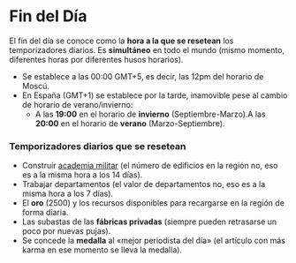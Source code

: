 # Fin del Día

El fin del día se conoce como la **hora a la que se resetean** los temporizadores diarios. Es **simultáneo** en todo el mundo (mismo momento, diferentes horas por diferentes husos horarios).

- Se establece a las 00:00 GMT+5, es decir, las 12pm del horario de Moscú.
- En España (GMT+1) se establece por la tarde, inamovible pese al cambio de horario de verano/invierno:
    - A las **19:00** en el horario de **invierno** (Septiembre-Marzo).A las **20:00** en el horario de **verano** (Marzo-Septiembre).

### **Temporizadores diarios que se resetean**

- Construir [academia militar](http://lambda-rr.es/2018/10/21/academia-militar/) (el número de edificios en la región no, eso es a la misma hora a los 14 días).
- Trabajar departamentos (el valor de departamentos no, eso es a la misma hora a los 7 días).
- El **oro** (2500) y los recursos disponibles para recargarse en la región de forma diaria.
- Las subastas de las **fábricas privadas** (siempre pueden retrasarse un poco por nuevas pujas).
- Se concede la **medalla** al «mejor periodista del día» (el artículo con más karma en ese momento se lleva la medalla).